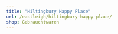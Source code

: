 ```yaml
---
title: "Hiltingbury Happy Place"
url: /eastleigh/hiltingbury-happy-place/
shop: Gebrauchtwaren
---
```


